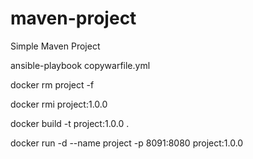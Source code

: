 # maven-project

Simple Maven Project

ansible-playbook copywarfile.yml

 docker rm project -f
 
 docker rmi project:1.0.0
 
docker build -t project:1.0.0 .

docker run -d --name project -p 8091:8080 project:1.0.0
